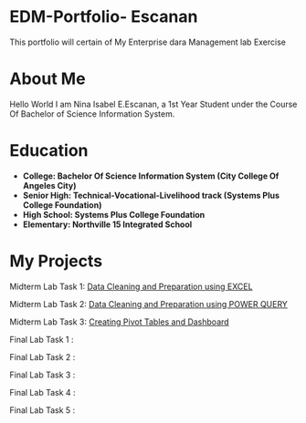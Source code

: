 # EDM-Portfolio- Escanan
This portfolio  will certain of My Enterprise dara Management lab Exercise

# About Me
Hello World I am Nina Isabel E.Escanan, a 1st Year Student under the Course Of Bachelor of Science Information System.

# Education
- **College: Bachelor Of Science Information System (City College Of Angeles City)**
- **Senior High: Technical-Vocational-Livelihood track (Systems Plus College Foundation)**
- **High School: Systems Plus College Foundation**
- **Elementary: Northville 15 Integrated School**

# My Projects
Midterm Lab Task 1: [Data Cleaning and Preparation using EXCEL](https://github.com/ninabel2005/Escanan/tree/24855431b700069e5d11c7a7e647cc33d76f2622/Midterm1)

Midterm Lab Task 2: [Data Cleaning and Preparation using POWER QUERY](https://github.com/ninabel2005/Escanan/tree/main/Midterm%20Task%202)

Midterm Lab Task 3: [Creating Pivot Tables and Dashboard](https://github.com/ninabel2005/Escanan/tree/main/Midterm%20Task%203)

Final Lab Task 1 :[]()

Final Lab Task 2 :[]()

Final Lab Task 3 :[]()

Final Lab Task 4 :[]()

Final Lab Task 5 :[]()
